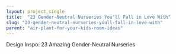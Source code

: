 ```yaml
---
layout: project_single
title:  "23 Gender-Neutral Nurseries You'll Fall in Love With"
slug: "23-gender-neutral-nurseries-youll-fall-in-love-with"
parent: "air-plant-for-your-kids-room-ideas"
---
```

Design Inspo: 23 Amazing Gender-Neutral Nurseries